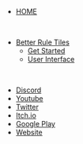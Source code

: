 * [HOME](./)

<br>

* [Better Rule Tiles](./better-rule-tiles/index)
  * [Get Started](./better-rule-tiles/get-started/index)
  * [User Interface](./better-rule-tiles/user-interface/index)

<br>

* [Discord](https://discord.gg/DKpbVKk)
* [Youtube](https://www.youtube.com/channel/UCo-V8qAlHZWFRkUDCtc0cyQ)
* [Twitter](https://twitter.com/VinarkDev)
* [Itch.io](https://vinarkgames.itch.io/)
* [Google Play](https://play.google.com/store/apps/developer?id=Vinark+Games)
* [Website](https://vinark.dev/)